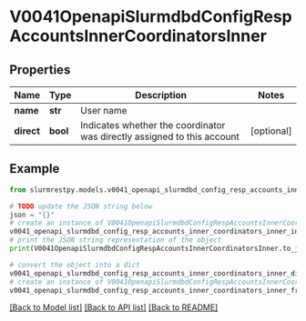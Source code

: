# V0041OpenapiSlurmdbdConfigRespAccountsInnerCoordinatorsInner


## Properties

Name | Type | Description | Notes
------------ | ------------- | ------------- | -------------
**name** | **str** | User name |
**direct** | **bool** | Indicates whether the coordinator was directly assigned to this account | [optional]

## Example

```python
from slurmrestpy.models.v0041_openapi_slurmdbd_config_resp_accounts_inner_coordinators_inner import V0041OpenapiSlurmdbdConfigRespAccountsInnerCoordinatorsInner

# TODO update the JSON string below
json = "{}"
# create an instance of V0041OpenapiSlurmdbdConfigRespAccountsInnerCoordinatorsInner from a JSON string
v0041_openapi_slurmdbd_config_resp_accounts_inner_coordinators_inner_instance = V0041OpenapiSlurmdbdConfigRespAccountsInnerCoordinatorsInner.from_json(json)
# print the JSON string representation of the object
print(V0041OpenapiSlurmdbdConfigRespAccountsInnerCoordinatorsInner.to_json())

# convert the object into a dict
v0041_openapi_slurmdbd_config_resp_accounts_inner_coordinators_inner_dict = v0041_openapi_slurmdbd_config_resp_accounts_inner_coordinators_inner_instance.to_dict()
# create an instance of V0041OpenapiSlurmdbdConfigRespAccountsInnerCoordinatorsInner from a dict
v0041_openapi_slurmdbd_config_resp_accounts_inner_coordinators_inner_from_dict = V0041OpenapiSlurmdbdConfigRespAccountsInnerCoordinatorsInner.from_dict(v0041_openapi_slurmdbd_config_resp_accounts_inner_coordinators_inner_dict)
```
[[Back to Model list]](../README.md#documentation-for-models) [[Back to API list]](../README.md#documentation-for-api-endpoints) [[Back to README]](../README.md)



